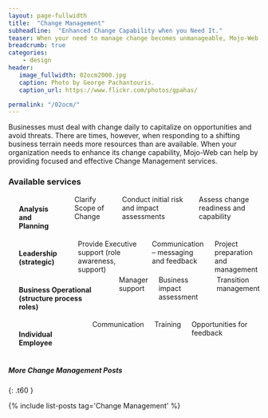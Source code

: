 ```yaml
---
layout: page-fullwidth
title:  "Change Management"
subheadline:  "Enhanced Change Capability when you Need It."
teaser: When your need to manage change becomes unmanageable, Mojo-Web can help.
breadcrumb: true
categories:
    - design
header:
   image_fullwidth: 02ocm2000.jpg
   caption: Photo by George Pachantouris.
   caption_url: https://www.flickr.com/photos/gpahas/

permalink: "/02ocm/"
---
```


Businesses must deal with change daily to capitalize on opportunities and avoid threats. There are times, however, when responding to a shifting business terrain needs more resources than are available. When your organization needs to enhance its change capability, Mojo-Web can help by providing focused and effective Change Management services.

### Available services
<div class="row">
    <div class="medium-3 columns t30">
      <img src="{{ site.urlimg }}02ocm_an_title.jpg" alt="">
    </div><!-- /.medium-4.columns -->
    <div class="medium-9 columns t30">
      <p style="margin:0;"><h4>Analysis and Planning</h4></p>
      <p style="margin:0;">Clarify Scope of Change</p>
      <p style="margin:0;">Conduct initial risk and impact assessments</p>
      <p style="margin:0;">Assess change readiness and capability</p>
    </div><!-- /.medium-8.columns -->
</div><!-- /.row -->

<div class="row">
  <div class="medium-4 columns t30">
    <img src="{{ site.urlimg }}02ocm_ld_title.jpg" alt="">
  </div><!-- /.medium-4.columns -->
  <div class="medium-8 columns t30">
    <p style="margin:0;"><h4>Leadership (strategic)</h4></p>
    <p style="margin:0;">Provide Executive support (role awareness, support)</p>
    <p style="margin:0;">Communication – messaging and feedback</p>
    <p style="margin:0;">Project preparation and management</p>
  </div><!-- /.medium-8.columns -->
</div><!-- /.row -->

<div class="row">
  <div class="medium-4 columns t30">
    <img src="{{ site.urlimg }}02ocm_mg_title.jpg" alt="">
  </div><!-- /.medium-4.columns -->
  <div class="medium-8 columns t30">
    <p style="margin:0;"><h4>Business Operational (structure process roles)</h4></p>
    <p style="margin:0;">Manager support</p>
    <p style="margin:0;">Business impact assessment</p>
    <p style="margin:0;">Transition management</p>
  </div><!-- /.medium-8.columns -->
</div><!-- /.row -->

<div class="row">
  <div class="medium-4 columns t30">
    <img src="{{ site.urlimg }}02ocm_em_title.jpg" alt="">
  </div><!-- /.medium-4.columns -->
  <div class="medium-8 columns t30">
    <p style="margin:0;"><h4>Individual Employee</h4></p>
    <p style="margin:0;">Communication</p>
    <p style="margin:0;">Training</p>
    <p style="margin:0;">Opportunities for feedback</p>
  </div><!-- /.medium-8.columns -->
</div><!-- /.row -->

##### More Change Management Posts
{: .t60 }

{% include list-posts tag='Change Management' %}
